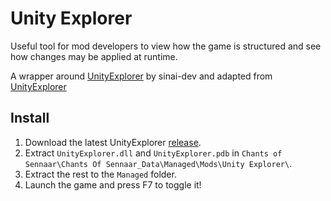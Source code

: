 # Unity Explorer

Useful tool for mod developers to view how the game is structured and see how changes may be applied at runtime.

A wrapper around [UnityExplorer](https://github.com/sinai-dev/UnityExplorer) by sinai-dev and adapted from [UnityExplorer](https://github.com/jngo102/UnityExplorer)

## Install
1. Download the latest UnityExplorer [release](https://github.com/COS-Modding/COS.UnityExplorer/releases/latest).
2. Extract `UnityExplorer.dll` and `UnityExplorer.pdb` in `Chants of Sennaar\Chants Of Sennaar_Data\Managed\Mods\Unity Explorer\`.
3. Extract the rest to the `Managed` folder.
4. Launch the game and press F7 to toggle it!
